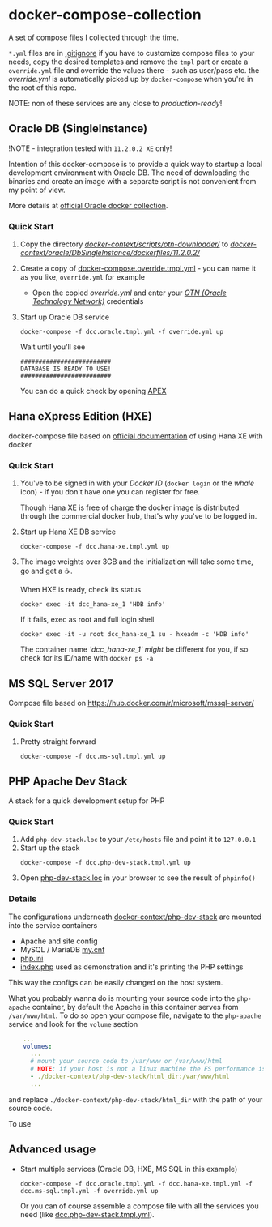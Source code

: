 # docker-compose-collection

A set of compose files I collected through the time.

`*.yml` files are in [.gitignore](.gitignore) if you have to customize compose files to your needs, copy the desired templates and remove the `tmpl` part or create a `override.yml` file and override the values there - such as user/pass etc. the _override.yml_ is automatically picked up by `docker-compose` when you're in the root of this repo.

NOTE: non of these services are any close to _production-ready_!

## Oracle DB (SingleInstance)
!NOTE - integration tested with `11.2.0.2 XE` only!

Intention of this docker-compose is to provide a quick way to startup a local development environment with Oracle DB. The need of downloading the binaries and create an image with a separate script is not convenient from my point of view.

More details at [official Oracle docker collection](https://github.com/oracle/docker-images/tree/master/OracleDatabase/SingleInstance).

### Quick Start
1. Copy the directory _[docker-context/scripts/otn-downloader/](docker-context/scripts/otn-downloader)_ to _[docker-context/oracle/DbSingleInstance/dockerfiles/11.2.0.2/](docker-context/oracle/DbSingleInstance/dockerfiles/11.2.0.2)_
2. Create a copy of [docker-compose.override.tmpl.yml](docker-compose.override.tmpl.yml) - you can name it as you like, `override.yml` for example
    * Open the copied _*override.yml*_ and enter your _*[OTN (Oracle Technology Network)](https://www.oracle.com/technetwork/index.html)*_ credentials
3. Start up Oracle DB service
    ```
    docker-compose -f dcc.oracle.tmpl.yml -f override.yml up
    ```
    Wait until you'll see

    ```
    #########################
    DATABASE IS READY TO USE!
    #########################
	```
	You can do a quick check by opening [APEX](http://localhost:8080/apex/)

## Hana eXpress Edition (HXE)

docker-compose file based on [official documentation](https://www.sap.com/developer/tutorials/hxe-ua-install-using-docker.html) of using Hana XE with docker

### Quick Start
1. You've to be signed in with your _Docker ID_ (`docker login` or the _whale_ icon) - if you don't have one you can register for free.

    Though Hana XE is free of charge the docker image is distributed through the commercial docker hub, that's why you've to be logged in.
2. Start up Hana XE DB service
    ```
    docker-compose -f dcc.hana-xe.tmpl.yml up
    ```
3. The image weights over 3GB and the initialization will take some time, go and get a :coffee:.

    When HXE is ready, check its status
    ```
    docker exec -it dcc_hana-xe_1 'HDB info'
    ```
    If it fails, exec as root and full login shell
    ```
    docker exec -it -u root dcc_hana-xe_1 su - hxeadm -c 'HDB info'
    ```
    The container name _'dcc_hana-xe_1' might_ be different for you, if so check for its ID/name with `docker ps -a`

## MS SQL Server 2017

Compose file based on https://hub.docker.com/r/microsoft/mssql-server/

### Quick Start
1. Pretty straight forward
    ```
    docker-compose -f dcc.ms-sql.tmpl.yml up
    ```

## PHP Apache Dev Stack

A stack for a quick development setup for PHP

### Quick Start
1. Add `php-dev-stack.loc` to your `/etc/hosts` file and point it to `127.0.0.1`
2. Start up the stack
    ```
    docker-compose -f dcc.php-dev-stack.tmpl.yml up
    ```
3. Open [php-dev-stack.loc](http://php-dev-stack.loc) in your browser to see the result of `phpinfo()`

### Details

The configurations underneath [docker-context/php-dev-stack](docker-context/php-dev-stack) are mounted into the service containers

* Apache and site config
* MySQL / MariaDB [my.cnf](docker-context/php-dev-stack/mysql/my.cnf)
* [php.ini](docker-context/php-dev-stack/php/php.ini)
* [index.php](docker-context/php-dev-stack/html_dir/index.php) used as demonstration and it's printing the PHP settings

This way the configs can be easily changed on the host system.

What you probably wanna do is mounting your source code into the `php-apache` container, by default the Apache in this container serves from `/var/www/html`. To do so open your compose file, navigate to the `php-apache` service and look for the `volume` section

```yaml
    ...
    volumes:
      ...
      # mount your source code to /var/www or /var/www/html
      # NOTE: if your host is not a linux machine the FS performance is really bad if the amount of files is high!
      - ./docker-context/php-dev-stack/html_dir:/var/www/html
      ...
```

and replace `./docker-context/php-dev-stack/html_dir` with the path of your source code.

To use

## Advanced usage

* Start multiple services (Oracle DB, HXE, MS SQL in this example)
    ```
    docker-compose -f dcc.oracle.tmpl.yml -f dcc.hana-xe.tmpl.yml -f dcc.ms-sql.tmpl.yml -f override.yml up
    ```
    Or you can of course assemble a compose file with all the services you need (like [dcc.php-dev-stack.tmpl.yml](dcc.php-dev-stack.tmpl.yml)).